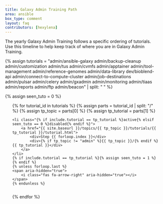 ```yaml
---
title: Galaxy Admin Training Path
area: ansible
box_type: comment
layout: faq
contributors: [hexylena]
---
```


The yearly Galaxy Admin Training follows a specific ordering of tutorials. Use this timeline to help keep track of where you are in Galaxy Admin Training.

{% assign tutorials = "admin/ansible-galaxy admin/backup-cleanup admin/customization admin/tus admin/cvmfs admin/apptainer admin/tool-management admin/reference-genomes admin/data-library dev/bioblend-api admin/connect-to-compute-cluster admin/job-destinations admin/pulsar admin/celery admin/gxadmin admin/monitoring admin/tiaas admin/reports admin/ftp admin/beacon" | split: " " %}


{% assign seen_tuto = 0 %}
<ol id="git-gat-timeline">
{% for tutorial_id in tutorials %}
    {% assign parts = tutorial_id | split: "/" %}
    {% assign tp_topic = parts[0] %}
    {% assign tp_tutorial = parts[1] %}

    <li class="{% if include.tutorial == tp_tutorial %}active{% elsif seen_tuto == 0 %}disabled{% endif %}">
        <a href="{{ site.baseurl }}/topics/{{ tp_topic }}/tutorials/{{ tp_tutorial }}/tutorial.html">
            <div>Step {{ forloop.index }}</div>
            <div>{% if tp_topic != "admin" %}{{ tp_topic }}/{% endif %}{{ tp_tutorial }}</div>
        </a>
    </li>
    {% if include.tutorial == tp_tutorial %}{% assign seen_tuto = 1 %}{% endif %}
    {% unless forloop.last %}
    <span aria-hidden="true">
        <i class="fas fa-arrow-right" aria-hidden="true"></i>
    </span>
    {% endunless %}
{% endfor %}
</ol>

<style type="text/css">
#git-gat-timeline {
    display: flex;
    flex-direction: row;
    flex-wrap: wrap;
}
#git-gat-timeline li  {
    display: flex;
    flex-direction: column;
    border: 1px solid black;
    border-radius: 5px;
    padding: 0.5em;
    margin: 0.5em;
}
#git-gat-timeline li.active {
    background: #a8ffa8;
    color: black;
}
#git-gat-timeline li.disabled {
    background: #eee;
}
#git-gat-timeline span {
    align-self: center;
}
</style>
